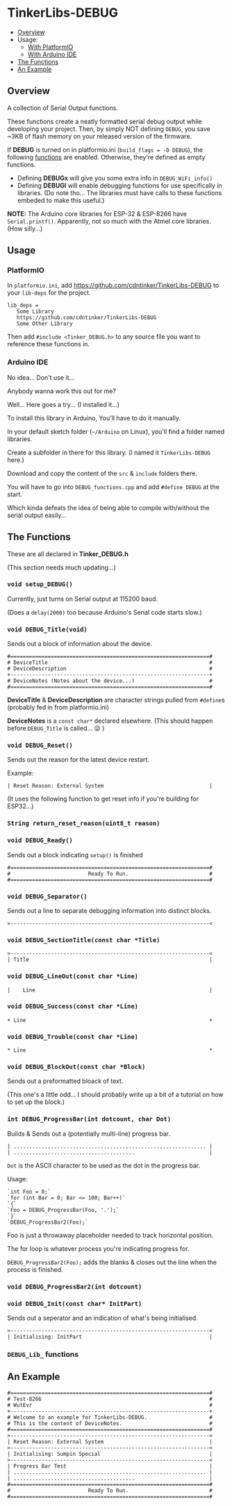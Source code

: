 # TinkerLibs-DEBUG

- [Overview](#overview)
- Usage:
  - [With PlatformIO](#platformio)
  - [With Arduino IDE](#arduino-ide)
- [The Functions](#the-functions)
- [An Example](#an-example)

## Overview
A collection of Serial Output functions.

These functions create a neatly formatted serial debug output while developing your project.  Then, by simply NOT defining `DEBUG`, you save ~3KB of flash memory on your released version of the firmware.

If **DEBUG** is turned on in platformio.ini (`build_flags = -D DEBUG`), the following [functions](#the-functions) are enabled.  Otherwise, they're defined as empty functions.

* Defining **DEBUGx** will give you some extra info in `DEBUG_WiFi_info()`
* Defining **DEBUGl** will enable debugging functions for use specifically in libraries. (Do note tho...  The libraries must have calls to these functions embeded to make this useful.)

**NOTE:**  The Arduino core libraries for ESP-32 & ESP-8266 have `Serial.printf()`.  Apparently, not so much with the Atmel core libraries.  (How silly...)

## Usage
### PlatformIO
In `platformio.ini`, add https://github.com/cdntinker/TinkerLibs-DEBUG to your `lib-deps` for the project.

```
lib_deps =
   Some Library
   https://github.com/cdntinker/TinkerLibs-DEBUG
   Some Other Library
```

Then add `#include <Tinker_DEBUG.h>` to any source file you want to reference these functions in.

### Arduino IDE
No idea...  Don't use it...

Anybody wanna work this out for me?

Well...  Here goes a try... (I installed it...)

To install this library in Arduino, You'll have to do it manually.

In your default sketch folder (`~/Arduino` on Linux), you'll find a folder named libraries.

Create a subfolder in there for this library.  (I named it `TinkerLibs-DEBUG` here.)

Download and copy the content of the `src` & `include` folders there.

You will have to go into `DEBUG_functions.cpp` and add `#define DEBUG` at the start.

Which kinda defeats the idea of being able to compile with/without the serial output easily...

## The Functions
These are all declared in **Tinker_DEBUG.h**

(This section needs much updating...)

### `void setup_DEBUG()`
Currently, just turns on Serial output at 115200 baud.

(Does a `delay(2000)` too because Arduino's Serial code starts slow.)

### `void DEBUG_Title(void)`
Sends out a block of information about the device.

    #================================================================#
    # DeviceTitle                                                    #
    # DeviceDescription                                              #
    +----------------------------------------------------------------+
    # DeviceNotes (Notes about the device...)                        #
    #================================================================#

**DeviceTitle** & **DeviceDescription** are character strings pulled from `#define`s (probably fed in from platformio.ini)

**DeviceNotes** is a `const char*` declared elsewhere.  (This should happen before `DEBUG_Title` is called... :stuck_out_tongue_winking_eye: )

### `void DEBUG_Reset()`
Sends out the reason for the latest device restart.

Example:

    | Reset Reason: External System                                  |

(It uses the following function to get reset info if you're building for ESP32...)

### `String return_reset_reason(uint8_t reason)`

### `void DEBUG_Ready()`
Sends out a block indicating `setup()` is finished

    #================================================================#
    #                         Ready To Run.                          #
    #================================================================#

### `void DEBUG_Separator()`
Sends out a line to separate debugging information into distinct blocks.

    >----------------------------------------------------------------<

### `void DEBUG_SectionTitle(const char *Title)`
    >----------------------------------------------------------------<
    | Title                                                          |

### `void DEBUG_LineOut(const char *Line)`
    |    Line                                                        |

### `void DEBUG_Success(const char *Line)`
    + Line                                                           +

### `void DEBUG_Trouble(const char *Line)`
    * Line                                                           *

### `void DEBUG_BlockOut(const char *Block)`
Sends out a preformatted bloack of text.

(This one's a little odd...  I should probably write up a bit of a tutorial on how to set up the block.)

### `int DEBUG_ProgressBar(int dotcount, char Dot)`
Builds & Sends out a (potentially multi-line) progress bar.

    | .............................................................. |
    | .......................................                        |


`Dot` is the ASCII character to be used as the dot in the progress bar.

Usage:

    `int Foo = 0;`
    `for (int Bar = 0; Bar <= 100; Bar++)`
    `{`
    `Foo = DEBUG_ProgressBar(Foo, '.');`
    `}`
    `DEBUG_ProgressBar2(Foo);`

Foo is just a throwaway placeholder needed to track horizontal position.

The for loop is whatever process you're indicating progress for.

`DEBUG_ProgressBar2(Foo);` adds the blanks & closes out the line when the process is finished.

### `void DEBUG_ProgressBar2(int dotcount)`

### `void DEBUG_Init(const char* InitPart)`
Sends out a seperator and an indication of what's being initialised.

    >----------------------------------------------------------------<
    | Initialising: InitPart                                         |

### `DEBUG_Lib_` functions

## An Example
    #================================================================#
    # Test-8266                                                      #
    # WutEvr                                                         #
    +----------------------------------------------------------------+
    # Welcome to an example for TinkerLibs-DEBUG.                    #
    # This is the content of DeviceNotes.                            #
    #================================================================#
    >----------------------------------------------------------------<
    | Reset Reason: External System                                  |
    >----------------------------------------------------------------<
    | Initialising: Sumpin Special                                   |
    >----------------------------------------------------------------<
    | Progress Bar Test                                              |
    | .............................................................. |
    | .......................................                        |
    #================================================================#
    #                         Ready To Run.                          #
    #================================================================#

